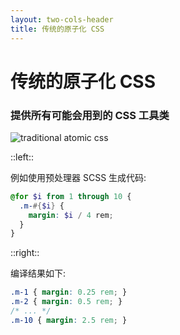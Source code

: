 ```yaml
---
layout: two-cols-header
title: 传统的原子化 CSS
---
```


# 传统的原子化 CSS

### 提供**所有**可能会用到的 CSS 工具类

<img src="/traditional-atomic-css.png" bg-white alt="traditional atomic css" w-160 />

::left::

例如使用预处理器 SCSS 生成代码:

```scss
@for $i from 1 through 10 {
  .m-#{$i} {
    margin: $i / 4 rem;
  }
}
```

::right::

编译结果如下:

```css
.m-1 { margin: 0.25 rem; }
.m-2 { margin: 0.5 rem; }
/* ... */
.m-10 { margin: 2.5 rem; }
```

